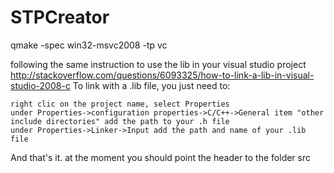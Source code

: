 # STPCreator


qmake -spec win32-msvc2008 -tp vc

following the same instruction to use the lib in your visual studio project
http://stackoverflow.com/questions/6093325/how-to-link-a-lib-in-visual-studio-2008-c
To link with a .lib file, you just need to:

    right clic on the project name, select Properties
    under Properties->configuration properties->C/C++->General item "other include directories" add the path to your .h file
    under Properties->Linker->Input add the path and name of your .lib file

And that's it.
at the moment you should point the header to the folder src
